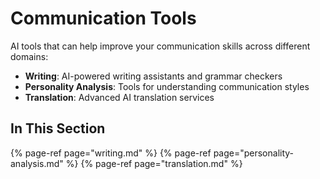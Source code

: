 # Communication Tools

AI tools that can help improve your communication skills across different domains:

- **Writing**: AI-powered writing assistants and grammar checkers
- **Personality Analysis**: Tools for understanding communication styles
- **Translation**: Advanced AI translation services

## In This Section

{% page-ref page="writing.md" %}
{% page-ref page="personality-analysis.md" %}
{% page-ref page="translation.md" %}
